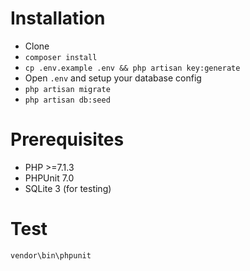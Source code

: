 # Installation
- Clone
- `composer install`
- `cp .env.example .env && php artisan key:generate`
- Open `.env` and setup your database config
- `php artisan migrate`
- `php artisan db:seed`

# Prerequisites
- PHP >=7.1.3
- PHPUnit 7.0
- SQLite 3 (for testing)

# Test
```shell
vendor\bin\phpunit
```
